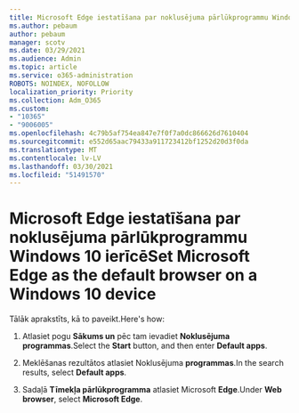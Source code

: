 ```yaml
---
title: Microsoft Edge iestatīšana par noklusējuma pārlūkprogrammu Windows 10 ierīcē
ms.author: pebaum
author: pebaum
manager: scotv
ms.date: 03/29/2021
ms.audience: Admin
ms.topic: article
ms.service: o365-administration
ROBOTS: NOINDEX, NOFOLLOW
localization_priority: Priority
ms.collection: Adm_O365
ms.custom:
- "10365"
- "9006005"
ms.openlocfilehash: 4c79b5af754ea847e7f0f7a0dc866626d7610404
ms.sourcegitcommit: e552d65aac79433a911723412bf1252d20d3f0da
ms.translationtype: MT
ms.contentlocale: lv-LV
ms.lasthandoff: 03/30/2021
ms.locfileid: "51491570"
---
```

# <a name="set-microsoft-edge-as-the-default-browser-on-a-windows-10-device"></a><span data-ttu-id="8fbe9-102">Microsoft Edge iestatīšana par noklusējuma pārlūkprogrammu Windows 10 ierīcē</span><span class="sxs-lookup"><span data-stu-id="8fbe9-102">Set Microsoft Edge as the default browser on a Windows 10 device</span></span>

<span data-ttu-id="8fbe9-103">Tālāk aprakstīts, kā to paveikt.</span><span class="sxs-lookup"><span data-stu-id="8fbe9-103">Here's how:</span></span>

1. <span data-ttu-id="8fbe9-104">Atlasiet pogu **Sākums un** pēc tam ievadiet **Noklusējuma programmas**.</span><span class="sxs-lookup"><span data-stu-id="8fbe9-104">Select the **Start** button, and then enter **Default apps**.</span></span>

1. <span data-ttu-id="8fbe9-105">Meklēšanas rezultātos atlasiet Noklusējuma **programmas**.</span><span class="sxs-lookup"><span data-stu-id="8fbe9-105">In the search results, select **Default apps**.</span></span>

1. <span data-ttu-id="8fbe9-106">Sadaļā **Tīmekļa pārlūkprogramma** atlasiet Microsoft **Edge**.</span><span class="sxs-lookup"><span data-stu-id="8fbe9-106">Under **Web browser**, select **Microsoft Edge**.</span></span>
